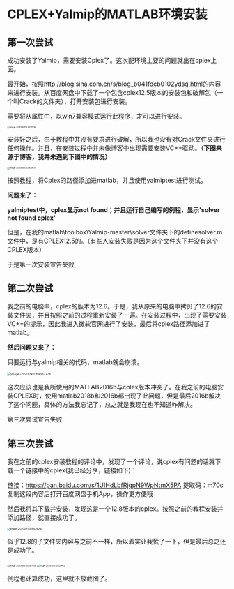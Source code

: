 # CPLEX+Yalmip的MATLAB环境安装

## 第一次尝试

成功安装了Yalmip，需要安装Cplex了。这次配环境主要的问题就出在cplex上面。

最开始，按照http://blog.sina.com.cn/s/blog_b041fdcb0102ydsq.html的内容来进行安装。从百度网盘中下载了一个包含cplex12.5版本的安装包和破解包（一个叫Crack的文件夹），打开安装包进行安装。

需要将从属性中，以win7兼容模式运行此程序，才可以进行安装。

<img src="C:\Users\liuqq\AppData\Roaming\Typora\typora-user-images\image-20200911163318374.png" alt="image-20200911163318374" style="zoom:33%;" />

安装好之后，由于教程中并没有要求进行破解，所以我也没有对Crack文件夹进行任何操作。并且，在安装过程中并未像博客中出现需要安装VC++驱动。**（下图来源于博客，我并未遇到下图中的情况）**

<img src="C:\Users\liuqq\AppData\Roaming\Typora\typora-user-images\image-20200911163409011.png" alt="image-20200911163409011" style="zoom:33%;" />

按照教程，将Cplex的路径添加进matlab，并且使用yalmiptest进行测试。

**问题来了：**

**yalmiptest中，cplex显示not found；并且运行自己编写的例程，显示'solver not found cplex'**

但是，在我的matlab\toolbox\Yalmip-master\solver文件夹下的definesolver.m文件中，是有CPLEX12.5的。（有些人安装失败是因为这个文件夹下并没有这个CPLEX版本）

于是第一次安装宣告失败

## 第二次尝试

我之前的电脑中，cplex的版本为12.6。于是，我从原来的电脑中拷贝了12.6的安装文件夹，并且按照之前的过程重新安装了一遍。在安装过程中，出现了需要安装VC++的提示，因此我进入微软官网进行了安装，最后将cplex路径添加进了matlab。

**然后问题又来了：**

只要运行与yalmip相关的代码，matlab就会崩溃。

<img src="C:\Users\liuqq\AppData\Roaming\Typora\typora-user-images\image-20200911164332776.png" alt="image-20200911164332776" style="zoom:50%;" />

这次应该也是我所使用的MATLAB2016b与cplex版本冲突了。在我之前的电脑安装CPLEX时，使用matlab2018b和2016b都出现了此问题，但是最后2016b解决了这个问题，具体的方法我忘记了，总之就是我现在也不知道咋解决。

第三次尝试宣告失败

## 第三次尝试

我在之前的cplex安装教程的评论中，发现了一个评论，说cplex有问题的话就下载一个链接中的cplex(我已经分享，链接如下)：

链接：https://pan.baidu.com/s/1UIHdLbfRjqpN9WpNtmX5PA 
提取码：m70c 
复制这段内容后打开百度网盘手机App，操作更方便哦



然后我将其下载并安装，发现这是一个12.8版本的cplex。按照之前的教程安装并添加路径，就直接成功了。

<img src="C:\Users\liuqq\AppData\Roaming\Typora\typora-user-images\image-20200911164834040.png" alt="image-20200911164834040" style="zoom:40%;" />

似乎12.8的子文件夹内容与之前不一样，所以着实让我慌了一下，但是最后总之还是成功了。

<img src="C:\Users\liuqq\AppData\Roaming\Typora\typora-user-images\image-20200911165057419.png" alt="image-20200911165057419" style="zoom:33%;" />

<img src="C:\Users\liuqq\AppData\Roaming\Typora\typora-user-images\image-20200911165129412.png" alt="image-20200911165129412" style="zoom:33%;" />

例程也计算成功，这里就不放截图了。